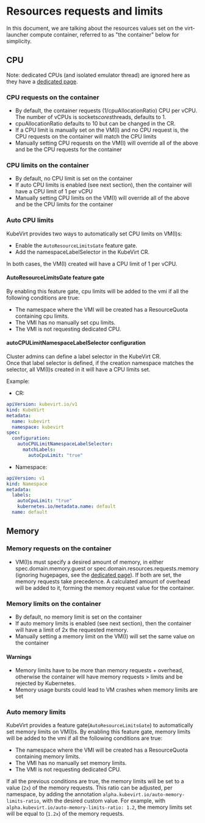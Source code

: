 # Resources requests and limits

In this document, we are talking about the resources values set on the virt-launcher compute container, referred to as "the container" below for simplicity.

## CPU

Note: dedicated CPUs (and isolated emulator thread) are ignored here as they have a [dedicated page](./dedicated_cpu_resources.md).

### CPU requests on the container
- By default, the container requests (1/cpuAllocationRatio) CPU per vCPU. The number of vCPUs is sockets*cores*threads, defaults to 1.
- cpuAllocationRatio defaults to 10 but can be changed in the CR.
- If a CPU limit is manually set on the VM(I) and no CPU request is, the CPU requests on the container will match the CPU limits
- Manually setting CPU requests on the VM(I) will override all of the above and be the CPU requests for the container

### CPU limits on the container
- By default, no CPU limit is set on the container
- If auto CPU limits is enabled (see next section), then the container will have a CPU limit of 1 per vCPU
- Manually setting CPU limits on the VM(I) will override all of the above and be the CPU limits for the container

### Auto CPU limits
KubeVirt provides two ways to automatically set CPU limits on VM(I)s:

- Enable the `AutoResourceLimitsGate` feature gate.
- Add the namespaceLabelSelector in the KubeVirt CR.

In both cases, the VM(I) created will have a CPU limit of 1 per vCPU.

#### AutoResourceLimitsGate feature gate
By enabling this feature gate, cpu limits will be added to the vmi if all the following conditions are true:

- The namespace where the VMI will be created has a ResourceQuota containing cpu limits.
- The VMI has no manually set cpu limits.
- The VMI is not requesting dedicated CPU.

#### autoCPULimitNamespaceLabelSelector configuration
Cluster admins can define a label selector in the KubeVirt CR.  
Once that label selector is defined, if the creation namespace matches the selector, all VM(I)s created in it will have a CPU limits set.

Example:

- CR:
```yaml
apiVersion: kubevirt.io/v1
kind: KubeVirt
metadata:
  name: kubevirt
  namespace: kubevirt
spec:
  configuration:
    autoCPULimitNamespaceLabelSelector:
      matchLabels:
        autoCpuLimit: "true"
```

- Namespace:
```yaml
apiVersion: v1
kind: Namespace
metadata:
  labels:
    autoCpuLimit: "true"
    kubernetes.io/metadata.name: default
  name: default
```

## Memory
### Memory requests on the container
- VM(I)s must specify a desired amount of memory, in either spec.domain.memory.guest or spec.domain.resources.requests.memory (ignoring hugepages, see the [dedicated page](hugepages.md)). If both are set, the memory requests take precedence. A calculated amount of overhead will be added to it, forming the memory request value for the container.

### Memory limits on the container
- By default, no memory limit is set on the container
- If auto memory limits is enabled (see next section), then the container will have a limit of 2x the requested memory.
- Manually setting a memory limit on the VM(I) will set the same value on the container

#### Warnings
- Memory limits have to be more than memory requests + overhead, otherwise the container will have memory requests > limits and be rejected by Kubernetes.
- Memory usage bursts could lead to VM crashes when memory limits are set


### Auto memory limits
KubeVirt provides a feature gate(`AutoResourceLimitsGate`) to automatically set memory limits on VM(I)s.
By enabling this feature gate, memory limits will be added to the vmi if all the following conditions are true:

- The namespace where the VMI will be created has a ResourceQuota containing memory limits.
- The VMI has no manually set memory limits.
- The VMI is not requesting dedicated CPU.

If all the previous conditions are true, the memory limits will be set to a value (`2x`) of the memory requests.
This ratio can be adjusted, per namespace, by adding the annotation `alpha.kubevirt.io/auto-memory-limits-ratio`,
with the desired custom value.
For example, with `alpha.kubevirt.io/auto-memory-limits-ratio: 1.2`, the memory limits set will be equal to (`1.2x`) of the memory requests.
